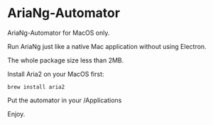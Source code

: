 # AriaNg-Automator
AriaNg-Automator for MacOS only.

Run AriaNg just like a native Mac application without using Electron.

The whole package size less than 2MB.

Install Aria2 on your MacOS first:

    brew install aria2

Put the automator in your /Applications

Enjoy.